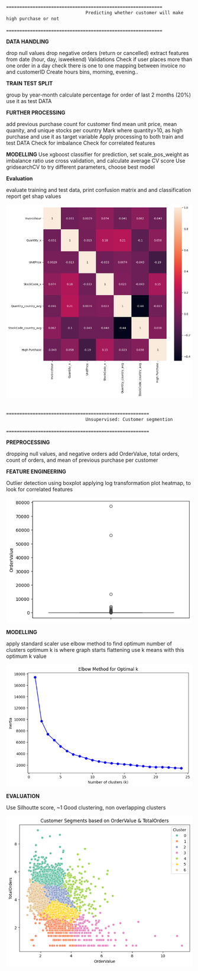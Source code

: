                                  ===========================================================
                                  Predicting whether customer will make high purchase or not
                                  ===========================================================


**DATA HANDLING**

  drop null values
  drop negative orders (return or cancelled)
  extract features from date (hour, day, isweekend)
  Validations
    Check if user places more than one order in a day
    check there is one to one mapping between invoice no and customerID
  Create hours bins, morning, evening..

**TRAIN TEST SPLIT**

  group by year-month
  calculate percentage for order of last 2 months (20%)
  use it as test DATA

**FURTHER PROCESSING**

  add previous purchase count for customer
  find mean unit price, mean quanity, and unique stocks per country
  Mark where quantity>10, as high purchase and use it as target variable
  Apply processing to both train and test DATA
  Check for imbalance
  Check for correlated features

**MODELLING**
  Use xgboost classifier for prediction, set scale_pos_weight as imbalance ratio
  use cross validation, and calculate average CV score
  Use gridsearchCV to try different parameters, choose best model
  
**Evaluation**

  evaluate training and test data, print confusion matrix and and classification report
  get shap values



![alt text](https://github.com/Rock-Shell/Online-Retail-High-Purchase-Prediction/blob/main/images/corr.png)



                                  ======================================================
                                  Unsupervised: Customer segmention
                                  ======================================================

**PREPROCESSING**

  dropping null values, and negative orders
  add OrderValue, total orders, count of orders, and mean of previous purchase per customer

**FEATURE ENGINEERING**

  Outlier detection using boxplot
  applying log transformation
  plot heatmap, to look for correlated features

  ![alt text](https://github.com/Rock-Shell/Online-Retail-High-Purchase-Prediction/blob/main/images/outliers.png)


**MODELLING**

  apply standard scaler
  use elbow method to find optimum number of clusters
  optimum k is where graph starts flattening
  use k means with this optimum k value

  ![alt text](https://github.com/Rock-Shell/Online-Retail-High-Purchase-Prediction/blob/main/images/elbow%20method.png)

**EVALUATION**

  Use Silhoutte score, ~1 Good clustering, non overlapping clusters

![alt text](https://github.com/Rock-Shell/Online-Retail-High-Purchase-Prediction/blob/main/images/customer%20segments.png)
